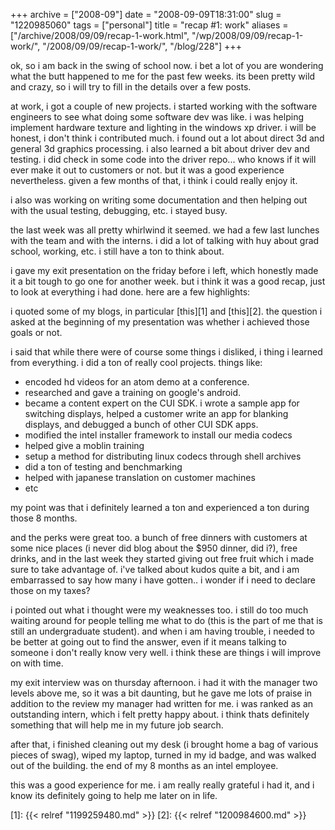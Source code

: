 +++
archive = ["2008-09"]
date = "2008-09-09T18:31:00"
slug = "1220985060"
tags = ["personal"]
title = "recap #1: work"
aliases = ["/archive/2008/09/09/recap-1-work.html", "/wp/2008/09/09/recap-1-work/", "/2008/09/09/recap-1-work/", "/blog/228"]
+++

ok, so i am back in the swing of school now. i bet a lot of you are
wondering what the butt happened to me for the past few weeks. its been
pretty wild and crazy, so i will try to fill in the details over a few
posts.

at work, i got a couple of new projects. i started working with the
software engineers to see what doing some software dev was like. i was
helping implement hardware texture and lighting in the windows xp driver.
i will be honest, i don't think i contributed much. i found out a lot
about direct 3d and general 3d graphics processing. i also learned a bit
about driver dev and testing. i did check in some code into the driver
repo... who knows if it will ever make it out to customers or not. but it
was a good experience nevertheless. given a few months of that, i think
i could really enjoy it.

i also was working on writing some documentation and then helping out with
the usual testing, debugging, etc. i stayed busy.

the last week was all pretty whirlwind it seemed. we had a few last
lunches with the team and with the interns. i did a lot of talking with
huy about grad school, working, etc. i still have a ton to think about.

i gave my exit presentation on the friday before i left, which honestly
made it a bit tough to go one for another week. but i think it was a good
recap, just to look at everything i had done. here are a few highlights:

i quoted some of my blogs, in particular [this][1] and [this][2]. the
question i asked at the beginning of my presentation was whether
i achieved those goals or not.

i said that while there were of course some things i disliked, i thing
i learned from everything. i did a ton of really cool projects. things
like:

- encoded hd videos for an atom demo at a conference.
- researched and gave a training on google's android.
- became a content expert on the CUI SDK. i wrote a sample app for
  switching displays, helped a customer write an app for blanking
  displays, and debugged a bunch of other CUI SDK apps.
- modified the intel installer framework to install our media codecs
- helped give a moblin training
- setup a method for distributing linux codecs through shell archives
- did a ton of testing and benchmarking
- helped with japanese translation on customer machines
- etc

my point was that i definitely learned a ton and experienced a ton during
those 8 months.

and the perks were great too. a bunch of free dinners with customers at
some nice places (i never did blog about the $950 dinner, did i?), free
drinks, and in the last week they started giving out free fruit which
i made sure to take advantage of. i've talked about kudos quite a bit, and
i am embarrassed to say how many i have gotten.. i wonder if i need to
declare those on my taxes?

i pointed out what i thought were my weaknesses too. i still do too much
waiting around for people telling me what to do (this is the part of me
that is still an undergraduate student). and when i am having trouble,
i needed to be better at going out to find the answer, even if it means
talking to someone i don't really know very well. i think these are things
i will improve on with time.

my exit interview was on thursday afternoon. i had it with the manager two
levels above me, so it was a bit daunting, but he gave me lots of praise
in addition to the review my manager had written for me. i was ranked as
an outstanding intern, which i felt pretty happy about. i think thats
definitely something that will help me in my future job search.

after that, i finished cleaning out my desk (i brought home a bag of
various pieces of swag), wiped my laptop, turned in my id badge, and was
walked out of the building. the end of my 8 months as an intel employee.

this was a good experience for me. i am really really grateful i had it,
and i know its definitely going to help me later on in life.

[1]: {{< relref "1199259480.md" >}}
[2]: {{< relref "1200984600.md" >}}

